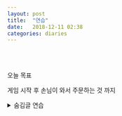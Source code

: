 ```yaml
---
layout: post
title:  "연습"
date:   2018-12-11 02:38
categories: diaries
---
```

<br>
<br>
      
  
  오늘 목표
  
  게임 시작 후 손님이 와서 주문하는 것 까지
 
  
  
  <details>
  <summary>숨김글 연습</summary>
  <p>숨은 글 쓰는곳 ^.^</p>
  </details>




